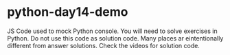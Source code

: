 # python-day14-demo

JS Code used to mock Python console. You will need to solve exercises in Python. Do not use this code as solution code. Many places ar eintentionally different from answer solutions. Check the videos for solution code.
